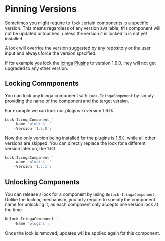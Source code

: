 # Pinning Versions

Sometimes you might require to `lock` certain components to a specific version. This means regardless of any version available, this component will not be updated or touched, unless the version it is locked to is not yet installed.

A lock will override the version suggested by any repository or the user input and always force the version specified.

If for example you lock the [Icinga Plugins](https://icinga.com/docs/icinga-for-windows/latest/plugins/doc/01-Introduction/) to version 1.6.0, they will not get upgraded to any other version.

## Locking Commponents

You can lock any Icinga component with `Lock-IcingaComponent` by simply providing the name of the component and the target version.

For example we can look our plugins to version 1.6.0:

```powershell
Lock-IcingaComponent `
    -Name 'plugins' `
    -Version '1.6.0';
```

Now the only version being installed for the plugins is 1.6.0, while all other versions are skipped. You can directly replace the lock for a different version later on, like 1.6.1:

```powershell
Lock-IcingaComponent `
    -Name 'plugins' `
    -Version '1.6.1';
```

## Unlocking Components

You can release a lock for a component by using `Unlock-IcingaComponent`. Unlike the locking mechanism, you only require to specify the component name for unlocking it, as each component only accepts one version lock at the time.

```powershell
Unlock-IcingaComponent `
    -Name 'plugins';
```

Once the lock is removed, updates will be applied again for this component.
